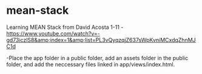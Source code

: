 # mean-stack
Learning MEAN Stack from David Acosta 1-11
-https://www.youtube.com/watch?v=-gd73iczlS8&amp;index=1&amp;list=PL3vQyqzqjZ637sWpKvniMCxdqZhnMJC1d 

-Place the app folder in a public folder, add an assets folder in the public folder, and add the neccessary files linked in app/views/index.html.
